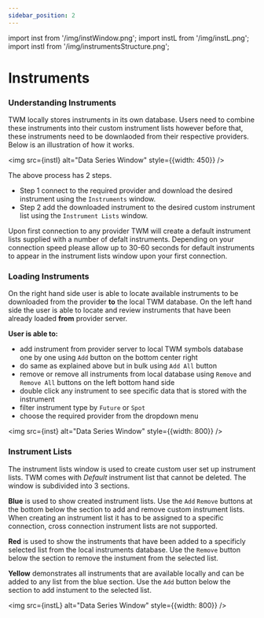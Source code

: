 ```yaml
---
sidebar_position: 2
---
```


import inst from '/img/instWindow.png';
import instL from '/img/instL.png';
import instI from '/img/instrumentsStructure.png';


# Instruments

### Understanding Instruments

TWM locally stores instruments in its own database. Users need to combine these instruments into their custom instrument lists however before that, these instruments need to be downlaoded from their respective providers. Below is an illustration of how it works.


<img src={instI} alt="Data Series Window" style={{width: 450}} />

The above process has 2 steps.
- Step 1 connect to the required provider and download the desired instrument using the `Instruments` window.
- Step 2 add the downloaded instrument to the desired custom instrument list using the `Instrument Lists` window.

Upon first connection to any provider TWM will create a default instrument lists supplied with a number of defalt instruments. Depending on your connection speed please allow up to 30-60 seconds for default instruments to appear in the instrument lists window upon your first connection.

### Loading Instruments

On the right hand side user is able to locate available instruments to be downloaded from the provider **to** the local TWM database. On the left hand side the user is able to locate and review instruments that have been already loaded **from** provider server. 

**User is able to:**
- add instrument from provider server to local TWM symbols database one by one using `Add` button on the bottom center right
- do same as explained above but in bulk using `Add All` button
- remove or remove all instruments from local database using `Remove` and `Remove All` buttons on the left bottom hand side
- double click any instrument to see specific data that is stored with the instrument
- filter instrument type by `Future` or `Spot`
- choose the required provider from the dropdown menu


<img src={inst} alt="Data Series Window" style={{width: 800}} />

### Instrument Lists

The instrument lists window is used to create custom user set up instrument lists. TWM comes with _Default_ instrument list that cannot be deleted. The window is subdivided into 3 sections.

**Blue** is used to show created instrument lists. Use the `Add` `Remove` buttons at the bottom below the section to add and remove custom instrument lists. When creating an instrument list it has to be assigned to a specific connection, cross connection instrument lists are not supported.

**Red**  is used to show the instruments that have been added to a specificly selected list from the local instruments database. Use the `Remove` button below the section to remove the instument from the selected list.

**Yellow**  demonstrates all instruments that are available locally and can be added to any list from the blue section. Use the `Add` button below the section to add instument to the selected list.

<img src={instL} alt="Data Series Window" style={{width: 800}} />